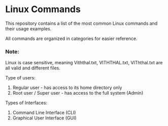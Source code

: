 # Linux Commands

This repository contains a list of the most common Linux commands and their usage examples. 

All commands are organized in categories for easier reference.

### Note:
Linux is case sensitive, meaning Viththal.txt, VITHTHAL.txt, VIThthal.txt are all valid and different files.

Type of users:
1. Regular user - has access to its home directory only
2. Root user / Super user - has access to the full system (Admin)

Types of Interfaces:
1. Command Line Interface (CLI)
2. Graphical User Interface (GUI)
